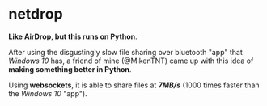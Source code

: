 # netdrop
**Like AirDrop, but this runs on Python**.

After using the disgustingly slow file sharing over bluetooth "app" that *Windows 10* has, a friend of mine (@MikenTNT) came up with this idea of **making something better in Python**.

Using **websockets**, it is able to share files at _**7MB/s**_ (1000 times faster than the *Windows 10* "app").
